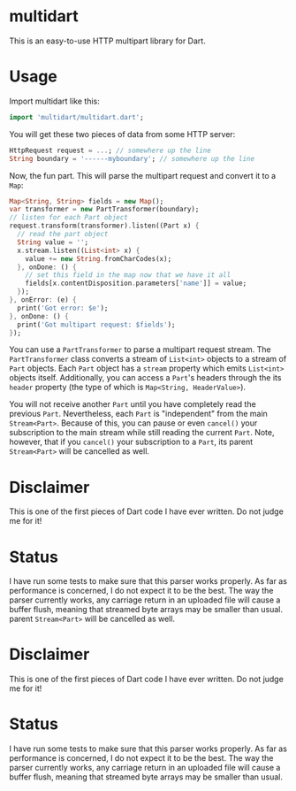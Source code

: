 # multidart

This is an easy-to-use HTTP multipart library for Dart.

# Usage

Import multidart like this:

```dart
import 'multidart/multidart.dart';
```

You will get these two pieces of data from some HTTP server:

```dart
HttpRequest request = ...; // somewhere up the line
String boundary = '------myboundary'; // somewhere up the line
```

Now, the fun part. This will parse the multipart request and convert it to a `Map`:

```dart
Map<String, String> fields = new Map();
var transformer = new PartTransformer(boundary);
// listen for each Part object
request.transform(transformer).listen((Part x) {
  // read the part object
  String value = '';
  x.stream.listen((List<int> x) {
    value += new String.fromCharCodes(x);
  }, onDone: () {
    // set this field in the map now that we have it all
    fields[x.contentDisposition.parameters['name']] = value;
  });
}, onError: (e) {
  print('Got error: $e');
}, onDone: () {
  print('Got multipart request: $fields');
});
```

You can use a `PartTransformer` to parse a multipart request stream. The `PartTransformer` class converts a stream of `List<int>` objects to a stream of `Part` objects. Each `Part` object has a `stream` property which emits `List<int>` objects itself. Additionally, you can access a `Part`'s headers through the its `header` property (the type of which is `Map<String, HeaderValue>`).

You will not receive another `Part` until you have completely read the previous `Part`. Nevertheless, each `Part` is "independent" from the main `Stream<Part>`. Because of this, you can pause or even `cancel()` your subscription to the main stream while still reading the current `Part`. Note, however, that if you `cancel()` your subscription to a `Part`, its parent `Stream<Part>` will be cancelled as well.

# Disclaimer

This is one of the first pieces of Dart code I have ever written. Do not judge me for it!

# Status

I have run some tests to make sure that this parser works properly. As far as performance is concerned, I do not expect it to be the best. The way the parser currently works, any carriage return in an uploaded file will cause a buffer flush, meaning that streamed byte arrays may be smaller than usual.
parent `Stream<Part>` will be cancelled as well.

# Disclaimer

This is one of the first pieces of Dart code I have ever written. Do not judge me for it!

# Status

I have run some tests to make sure that this parser works properly. As far as performance is concerned, I do not expect it to be the best. The way the parser currently works, any carriage return in an uploaded file will cause a buffer flush, meaning that streamed byte arrays may be smaller than usual.
